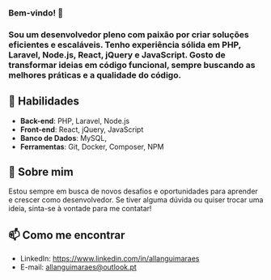 ### Bem-vindo! 👋

### Sou um desenvolvedor pleno com paixão por criar soluções eficientes e escaláveis. Tenho experiência sólida em **PHP**, **Laravel**, **Node.js**, **React**, **jQuery** e **JavaScript**. Gosto de transformar ideias em código funcional, sempre buscando as melhores práticas e a qualidade do código.

## 🚀 Habilidades
- **Back-end**: PHP, Laravel, Node.js
- **Front-end**: React, jQuery, JavaScript
- **Banco de Dados**: MySQL,
- **Ferramentas**: Git, Docker, Composer, NPM

## 💬 Sobre mim
Estou sempre em busca de novos desafios e oportunidades para aprender e crescer como desenvolvedor. Se tiver alguma dúvida ou quiser trocar uma ideia, sinta-se à vontade para me contatar!

## 📫 Como me encontrar
- LinkedIn: https://www.linkedin.com/in/allanguimaraes
- E-mail: allanguimaraes@outlook.pt
